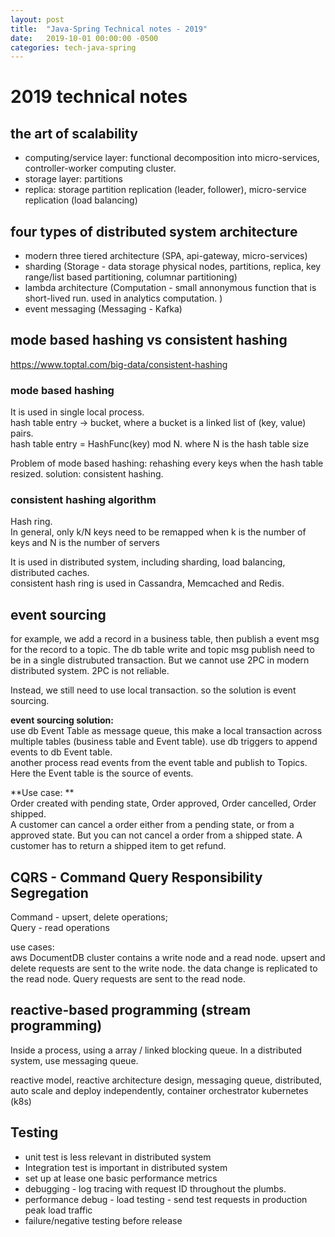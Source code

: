 ```yaml
---
layout: post
title:  "Java-Spring Technical notes - 2019"
date:   2019-10-01 00:00:00 -0500
categories: tech-java-spring
---
```


# 2019 technical notes #

## the art of scalability

- computing/service layer: functional decomposition into micro-services, controller-worker computing cluster.
- storage layer: partitions
- replica: storage partition replication (leader, follower), micro-service replication (load balancing)

## four types of distributed system architecture

- modern three tiered architecture (SPA, api-gateway, micro-services)
- sharding (Storage - data storage physical nodes, partitions, replica, key range/list based partitioning, columnar partitioning)
- lambda architecture (Computation - small annonymous function that is short-lived run. used in analytics computation. )
- event messaging  (Messaging - Kafka)


## mode based hashing vs consistent hashing  

https://www.toptal.com/big-data/consistent-hashing

### mode based hashing  

It is used in single local process.  
hash table entry -> bucket, where a bucket is a linked list of (key, value) pairs.  
hash table entry = HashFunc(key) mod N. where N is the hash table size

Problem of mode based hashing: rehashing every keys when the hash table resized. 
solution: consistent hashing. 

### consistent hashing algorithm  

Hash ring.  
In general, only k/N keys need to be remapped when k is the number of keys and N is the number of servers

It is used in distributed system, including sharding, load balancing, distributed caches.  
consistent hash ring is used in Cassandra, Memcached and Redis.


## event sourcing

for example, we add a record in a business table, then publish a event msg for the record to a topic. The db table write and topic msg publish need to be in a single distrubuted transaction. But we cannot use 2PC in modern distributed system. 2PC is not reliable.

Instead, we still need to use local transaction. so the solution is event sourcing.

**event sourcing solution:**    
use db Event Table as message queue, this make a local transaction across multiple tables (business table and Event table).  use db triggers to append events to db Event table.  
another process read events from the event table and publish to Topics.  
Here the Event table is the source of events.

**Use case: **  
Order created with pending state, Order approved, Order cancelled, Order shipped.   
A customer can cancel a order either from a pending state, or from a approved state. But you can not cancel a order from a shipped state. A customer has to return a shipped item to get refund.


## CQRS - Command Query Responsibility Segregation  

Command - upsert, delete operations;  
Query - read operations

use cases:  
aws DocumentDB cluster contains a write node and a read node. upsert and delete requests are sent to the write node. the data change is replicated to the read node. Query requests are sent to the read node.

## reactive-based programming (stream programming) 

Inside a process, using a array / linked blocking queue. In a distributed system, use messaging queue.
 
reactive model, reactive architecture design, messaging queue, distributed, auto scale and deploy independently, container orchestrator kubernetes (k8s) 
 
## Testing
- unit test is less relevant in distributed system
- Integration test is important in distributed system
- set up at lease one basic performance metrics
- debugging - log tracing with request ID throughout the plumbs.
- performance debug - load testing - send test requests in production peak load traffic
- failure/negative testing before release
 
